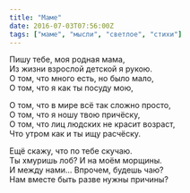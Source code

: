 ```yaml
---
title: "Маме"
date: 2016-07-03T07:56:00Z
tags: ["маме", "мысли", "светлое", "стихи"]
---
```


Пишу тебе, моя родная мама,  
Из жизни взрослой детской я рукою.  
О том, что много есть, но было мало,  
О том, что я как ты посуду мою,

О том, что в мире всё так сложно просто,  
О том, что я ношу твою причёску,  
О том, что лиц людских не красит возраст,  
Что утром как и ты ищу расчёску.

Ещё скажу, что по тебе скучаю.  
Ты хмуришь лоб? И на моём морщины.  
И между нами… Впрочем, будешь чаю?  
Нам вместе быть разве нужны причины?

